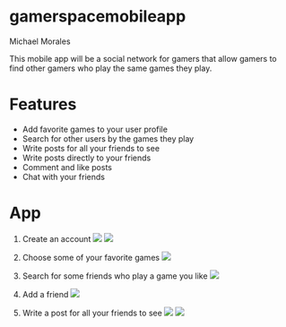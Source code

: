 # gamerspacemobileapp

Michael Morales

This mobile app will be a social network for gamers that allow gamers to find other gamers who play the same games they play.

# Features
* Add favorite games to your user profile
* Search for other users by the games they play
* Write posts for all your friends to see
* Write posts directly to your friends
* Comment and like posts
* Chat with your friends

# App
1. Create an account
![ ](/screenshots/startup_screen.png=300px)
![ ](/screenshots/create_account.png=300px)

2. Choose some of your favorite games
![ ](/screenshots/favorite_games.png=300px)

3. Search for some friends who play a game you like
![ ](/screenshots/search.png=300px)

4. Add a friend
![ ](/screenshots/add_friend.png=300px)

4. Write a post for all your friends to see
![ ](/screenshots/write_post.png=300px)
![ ](/screenshots/home.png=300px)



